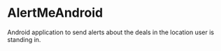 AlertMeAndroid
==============

Android application to send alerts about the deals in the location user is standing in.
